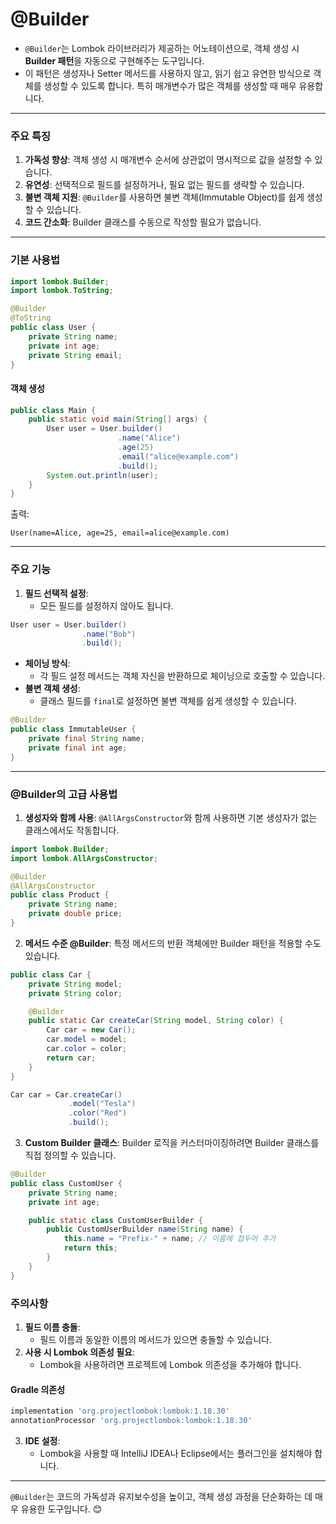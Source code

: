 # @Builder
- `@Builder`는 Lombok 라이브러리가 제공하는 어노테이션으로, 객체 생성 시 **Builder 패턴**을 자동으로 구현해주는 도구입니다. 
- 이 패턴은 생성자나 Setter 메서드를 사용하지 않고, 읽기 쉽고 유연한 방식으로 객체를 생성할 수 있도록 합니다. 특히 매개변수가 많은 객체를 생성할 때 매우 유용합니다.

---

### 주요 특징

1. **가독성 향상**: 객체 생성 시 매개변수 순서에 상관없이 명시적으로 값을 설정할 수 있습니다.
2. **유연성**: 선택적으로 필드를 설정하거나, 필요 없는 필드를 생략할 수 있습니다.
3. **불변 객체 지원**: `@Builder`를 사용하면 불변 객체(Immutable Object)를 쉽게 생성할 수 있습니다.
4. **코드 간소화**: Builder 클래스를 수동으로 작성할 필요가 없습니다.

---

### 기본 사용법
```java
import lombok.Builder;
import lombok.ToString;

@Builder
@ToString
public class User {
    private String name;
    private int age;
    private String email;
}

```
#### 객체 생성
```java
public class Main {
    public static void main(String[] args) {
        User user = User.builder()
                        .name("Alice")
                        .age(25)
                        .email("alice@example.com")
                        .build();
        System.out.println(user);
    }
}
```
출력:
```less
User(name=Alice, age=25, email=alice@example.com)
```
---

### 주요 기능

1. **필드 선택적 설정**:
    - 모든 필드를 설정하지 않아도 됩니다.
```java
User user = User.builder()
                .name("Bob")
                .build();

```
- **체이닝 방식**:
    - 각 필드 설정 메서드는 객체 자신을 반환하므로 체이닝으로 호출할 수 있습니다.
- **불변 객체 생성**:
    - 클래스 필드를 `final`로 설정하면 불변 객체를 쉽게 생성할 수 있습니다.
```java
@Builder
public class ImmutableUser {
    private final String name;
    private final int age;
}
```
---

### @Builder의 고급 사용법

1. **생성자와 함께 사용**: `@AllArgsConstructor`와 함께 사용하면 기본 생성자가 없는 클래스에서도 작동합니다.
```java
import lombok.Builder;
import lombok.AllArgsConstructor;

@Builder
@AllArgsConstructor
public class Product {
    private String name;
    private double price;
}
```
2. **메서드 수준 @Builder**: 특정 메서드의 반환 객체에만 Builder 패턴을 적용할 수도 있습니다.
```java
public class Car {
    private String model;
    private String color;

    @Builder
    public static Car createCar(String model, String color) {
        Car car = new Car();
        car.model = model;
        car.color = color;
        return car;
    }
}

Car car = Car.createCar()
             .model("Tesla")
             .color("Red")
             .build();
```
3. **Custom Builder 클래스**: Builder 로직을 커스터마이징하려면 Builder 클래스를 직접 정의할 수 있습니다.
```java
@Builder
public class CustomUser {
    private String name;
    private int age;

    public static class CustomUserBuilder {
        public CustomUserBuilder name(String name) {
            this.name = "Prefix-" + name; // 이름에 접두어 추가
            return this;
        }
    }
}
```
### 주의사항
1. **필드 이름 충돌**:
    - 필드 이름과 동일한 이름의 메서드가 있으면 충돌할 수 있습니다.
2. **사용 시 Lombok 의존성 필요**:
    - Lombok을 사용하려면 프로젝트에 Lombok 의존성을 추가해야 합니다.
#### Gradle 의존성
```gradle
implementation 'org.projectlombok:lombok:1.18.30'
annotationProcessor 'org.projectlombok:lombok:1.18.30'
```
3. **IDE 설정**:
    - Lombok을 사용할 때 IntelliJ IDEA나 Eclipse에서는 플러그인을 설치해야 합니다.

---

`@Builder`는 코드의 가독성과 유지보수성을 높이고, 객체 생성 과정을 단순화하는 데 매우 유용한 도구입니다. 😊